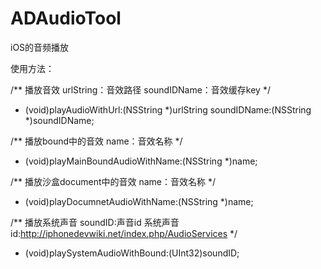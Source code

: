 # ADAudioTool
iOS的音频播放

使用方法：

/**
 播放音效
 urlString：音效路径
 soundIDName：音效缓存key
 */
+ (void)playAudioWithUrl:(NSString *)urlString soundIDName:(NSString *)soundIDName;

/**
 播放bound中的音效
 name：音效名称
 */
+ (void)playMainBoundAudioWithName:(NSString *)name;

/**
 播放沙盒document中的音效
 name：音效名称
 */
+ (void)playDocumnetAudioWithName:(NSString *)name;

/**
 播放系统声音
 soundID:声音id
 系统声音id:http://iphonedevwiki.net/index.php/AudioServices
 */
+ (void)playSystemAudioWithBound:(UInt32)soundID;
